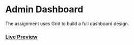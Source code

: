 # Admin Dashboard
The assignment uses Grid to build a full dashboard design.
<h3>
<a href="https://h-pk-11.github.io/Admin-Dashboard/">Live Preview</a>
</h3>
